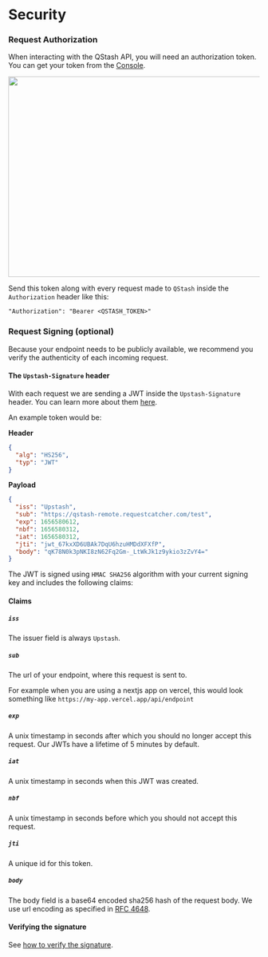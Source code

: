 # Security

### Request Authorization

When interacting with the QStash API, you will need an authorization token. You
can get your token from the [Console](https://console.upstash.com/qstash).

<Frame>
  <img src="https://mintcdn.com/upstash/V1WwT580M-elE8rq/img/qstash/rest_token.png?fit=max&auto=format&n=V1WwT580M-elE8rq&q=85&s=b0bda5d8c30d60c36bcaaf49accce9b1" data-og-width="1090" width="1090" data-og-height="402" height="402" data-path="img/qstash/rest_token.png" data-optimize="true" data-opv="3" srcset="https://mintcdn.com/upstash/V1WwT580M-elE8rq/img/qstash/rest_token.png?w=280&fit=max&auto=format&n=V1WwT580M-elE8rq&q=85&s=ad32156275de5c4b5c17f8351d03dfd7 280w, https://mintcdn.com/upstash/V1WwT580M-elE8rq/img/qstash/rest_token.png?w=560&fit=max&auto=format&n=V1WwT580M-elE8rq&q=85&s=2b05f661b26af08e75cb7bd29b94530a 560w, https://mintcdn.com/upstash/V1WwT580M-elE8rq/img/qstash/rest_token.png?w=840&fit=max&auto=format&n=V1WwT580M-elE8rq&q=85&s=c7b6ff4e398e7adff1f6901c991f4c92 840w, https://mintcdn.com/upstash/V1WwT580M-elE8rq/img/qstash/rest_token.png?w=1100&fit=max&auto=format&n=V1WwT580M-elE8rq&q=85&s=c8b639fac03f93107b378b3699c55803 1100w, https://mintcdn.com/upstash/V1WwT580M-elE8rq/img/qstash/rest_token.png?w=1650&fit=max&auto=format&n=V1WwT580M-elE8rq&q=85&s=18008b9741588917fd62e0efe903be95 1650w, https://mintcdn.com/upstash/V1WwT580M-elE8rq/img/qstash/rest_token.png?w=2500&fit=max&auto=format&n=V1WwT580M-elE8rq&q=85&s=245f6b9806e7b523b8a4a2ace3dad5c2 2500w" />
</Frame>

Send this token along with every request made to `QStash` inside the
`Authorization` header like this:

```
"Authorization": "Bearer <QSTASH_TOKEN>"
```

### Request Signing (optional)

Because your endpoint needs to be publicly available, we recommend you verify
the authenticity of each incoming request.

#### The `Upstash-Signature` header

With each request we are sending a JWT inside the `Upstash-Signature` header.
You can learn more about them [here](https://jwt.io).

An example token would be:

**Header**

```json  theme={"system"}
{
  "alg": "HS256",
  "typ": "JWT"
}
```

**Payload**

```json  theme={"system"}
{
  "iss": "Upstash",
  "sub": "https://qstash-remote.requestcatcher.com/test",
  "exp": 1656580612,
  "nbf": 1656580312,
  "iat": 1656580312,
  "jti": "jwt_67kxXD6UBAk7DqU6hzuHMDdXFXfP",
  "body": "qK78N0k3pNKI8zN62Fq2Gm-_LtWkJk1z9ykio3zZvY4="
}
```

The JWT is signed using `HMAC SHA256` algorithm with your current signing key
and includes the following claims:

#### Claims

##### `iss`

The issuer field is always `Upstash`.

##### `sub`

The url of your endpoint, where this request is sent to.

For example when you are using a nextjs app on vercel, this would look something
like `https://my-app.vercel.app/api/endpoint`

##### `exp`

A unix timestamp in seconds after which you should no longer accept this
request. Our JWTs have a lifetime of 5 minutes by default.

##### `iat`

A unix timestamp in seconds when this JWT was created.

##### `nbf`

A unix timestamp in seconds before which you should not accept this request.

##### `jti`

A unique id for this token.

##### `body`

The body field is a base64 encoded sha256 hash of the request body. We use url
encoding as specified in
[RFC 4648](https://datatracker.ietf.org/doc/html/rfc4648#section-5).

#### Verifying the signature

See [how to verify the signature](/qstash/howto/signature).
